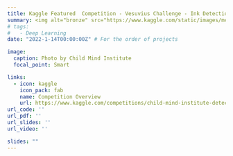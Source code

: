 ```yaml
---
title: Kaggle Featured  Competition - Vesuvius Challenge - Ink Detection
summary: <img alt="bronze" src="https://www.kaggle.com/static/images/medals/notebooks/bronzel@2x.png" title="bronze" height="12px" width="12 px"class="achievement-summary__medal-small">·Bronze Medal - Top 7% - Rank 128/1925
# tags:
#   - Deep Learning
date: "2022-1-14T00:00:00Z" # For the order of projects

image:
  caption: Photo by Child Mind Institute
  focal_point: Smart

links:
  - icon: kaggle
    icon_pack: fab
    name: Competition Overview
    url: https://www.kaggle.com/competitions/child-mind-institute-detect-sleep-states
url_code: ''
url_pdf: ''
url_slides: ''
url_video: ''

slides: ""
---
```



